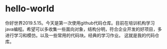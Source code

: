# hello-world
你好世界2019.5.15。今天是第一次使用github代码仓库。目前在培训机构学习java编程。希望可以多收集一些面向对象，结构分明，符合企业开发的好项目，多进行学习和模仿。以及一些常用的代码块。经典的学习作业。 
这就是我的代码仓库。
